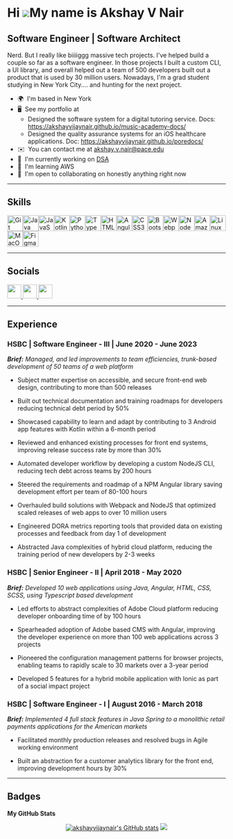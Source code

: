 Hi ![](https://user-images.githubusercontent.com/18350557/176309783-0785949b-9127-417c-8b55-ab5a4333674e.gif)My name is Akshay V Nair
=====================================================================================================================================

Software Engineer | Software Architect
-----------------------------------------------

Nerd. But I really like biiiiggg massive tech projects. I've helped build a couple so far as a software engineer. In those projects I built a custom CLI, a UI library, and overall helped out a team of 500 developers built out a product that is used by 30 million users. Nowadays, I'm a grad student studying in New York City.... and hunting for the next project.

* 🌍  I'm based in New York
* 🖥️  See my portfolio at
     -   Designed the software system for a digital tutoring service. Docs: https://akshayvijaynair.github.io/music-academy-docs/
     -   Designed the quality assurance systems for an iOS healthcare applications. Doc: https://akshayvijaynair.github.io/poredocs/
* ✉️  You can contact me at [akshay.v.nair@pace.edu](mailto:akshay.v.nair@pace.edu)
* 🚀  I'm currently working on [DSA](http://leetcode.com)
* 🧠  I'm learning AWS
* 🤝  I'm open to collaborating on honestly anything right now


-----------------------------------------------
## Skills

<p align="left">
<a href="https://git-scm.com/" target="_blank" rel="noreferrer"><img src="https://raw.githubusercontent.com/danielcranney/readme-generator/main/public/icons/skills/git-colored.svg" width="36" height="36" alt="Git" /></a><a href="https://www.oracle.com/java/" target="_blank" rel="noreferrer"><img src="https://raw.githubusercontent.com/danielcranney/readme-generator/main/public/icons/skills/java-colored.svg" width="36" height="36" alt="Java" /></a><a href="https://developer.mozilla.org/en-US/docs/Web/JavaScript" target="_blank" rel="noreferrer"><img src="https://raw.githubusercontent.com/danielcranney/readme-generator/main/public/icons/skills/javascript-colored.svg" width="36" height="36" alt="JavaScript" /></a><a href="https://kotlinlang.org/" target="_blank" rel="noreferrer"><img src="https://raw.githubusercontent.com/danielcranney/readme-generator/main/public/icons/skills/kotlin-colored.svg" width="36" height="36" alt="Kotlin" /></a><a href="https://www.python.org/" target="_blank" rel="noreferrer"><img src="https://raw.githubusercontent.com/danielcranney/readme-generator/main/public/icons/skills/python-colored.svg" width="36" height="36" alt="Python" /></a><a href="https://www.typescriptlang.org/" target="_blank" rel="noreferrer"><img src="https://raw.githubusercontent.com/danielcranney/readme-generator/main/public/icons/skills/typescript-colored.svg" width="36" height="36" alt="TypeScript" /></a><a href="https://developer.mozilla.org/en-US/docs/Glossary/HTML5" target="_blank" rel="noreferrer"><img src="https://raw.githubusercontent.com/danielcranney/readme-generator/main/public/icons/skills/html5-colored.svg" width="36" height="36" alt="HTML5" /></a><a href="https://angular.io/" target="_blank" rel="noreferrer"><img src="https://raw.githubusercontent.com/danielcranney/readme-generator/main/public/icons/skills/angularjs-colored.svg" width="36" height="36" alt="Angular" /></a><a href="https://www.w3.org/TR/CSS/#css" target="_blank" rel="noreferrer"><img src="https://raw.githubusercontent.com/danielcranney/readme-generator/main/public/icons/skills/css3-colored.svg" width="36" height="36" alt="CSS3" /></a><a href="https://getbootstrap.com/" target="_blank" rel="noreferrer"><img src="https://raw.githubusercontent.com/danielcranney/readme-generator/main/public/icons/skills/bootstrap-colored.svg" width="36" height="36" alt="Bootstrap" /></a><a href="https://webpack.js.org/" target="_blank" rel="noreferrer"><img src="https://raw.githubusercontent.com/danielcranney/readme-generator/main/public/icons/skills/webpack-colored.svg" width="36" height="36" alt="Webpack" /></a><a href="https://nodejs.org/en/" target="_blank" rel="noreferrer"><img src="https://raw.githubusercontent.com/danielcranney/readme-generator/main/public/icons/skills/nodejs-colored.svg" width="36" height="36" alt="NodeJS" /></a><a href="https://aws.amazon.com" target="_blank" rel="noreferrer"><img src="https://raw.githubusercontent.com/danielcranney/readme-generator/main/public/icons/skills/aws-colored.svg" width="36" height="36" alt="Amazon Web Services" /></a><a href="https://www.linux.org" target="_blank" rel="noreferrer"><img src="https://raw.githubusercontent.com/danielcranney/readme-generator/main/public/icons/skills/linux-colored.svg" width="36" height="36" alt="Linux" /></a><a href="https://apple.com" target="_blank" rel="noreferrer"><img src="https://raw.githubusercontent.com/danielcranney/readme-generator/main/public/icons/skills/macos-colored.svg" width="36" height="36" alt="MacOS" /></a><a href="https://www.figma.com/" target="_blank" rel="noreferrer"><img src="https://raw.githubusercontent.com/danielcranney/readme-generator/main/public/icons/skills/figma-colored.svg" width="36" height="36" alt="Figma" /></a>
</p>

-----------------------------------------------

## Socials

<p align="left"> <a href="https://www.github.com/akshayvijaynair" target="_blank" rel="noreferrer"> <picture> <source media="(prefers-color-scheme: dark)" srcset="https://raw.githubusercontent.com/danielcranney/readme-generator/main/public/icons/socials/github-dark.svg" /> <source media="(prefers-color-scheme: light)" srcset="https://raw.githubusercontent.com/danielcranney/readme-generator/main/public/icons/socials/github.svg" /> <img src="https://raw.githubusercontent.com/danielcranney/readme-generator/main/public/icons/socials/github.svg" width="32" height="32" /> </picture> </a> <a href="https://www.linkedin.com/in/akshay-vijay-nair" target="_blank" rel="noreferrer"> <picture> <source media="(prefers-color-scheme: dark)" srcset="https://raw.githubusercontent.com/danielcranney/readme-generator/main/public/icons/socials/linkedin-dark.svg" /> <source media="(prefers-color-scheme: light)" srcset="https://raw.githubusercontent.com/danielcranney/readme-generator/main/public/icons/socials/linkedin.svg" /> <img src="https://raw.githubusercontent.com/danielcranney/readme-generator/main/public/icons/socials/linkedin.svg" width="32" height="32" /> </picture> </a> <a href="https://stackoverflow.com/users/10528237/akshay-nair" target="_blank" rel="noreferrer"> <picture> <source media="(prefers-color-scheme: dark)" srcset="undefined" /> <source media="(prefers-color-scheme: light)" srcset="https://raw.githubusercontent.com/danielcranney/readme-generator/main/public/icons/socials/stackoverflow.svg" /> <img src="https://raw.githubusercontent.com/danielcranney/readme-generator/main/public/icons/socials/stackoverflow.svg" width="32" height="32" /> </picture> </a></p>

-----------------------------------------------
## Experience

### **HSBC | Software Engineer - III | June 2020 - June 2023**

_**Brief:** Managed, and led improvements to team efficiencies, trunk-based development of 50 teams of a web platform_

- Subject matter expertise on accessible, and secure front-end web design, contributing to more than 500 releases

- Built out technical documentation and training roadmaps for developers reducing technical debt period by 50%

- Showcased capability to learn and adapt by contributing to 3 Android app features with Kotlin within a 6-month period

- Reviewed and enhanced existing processes for front end systems, improving release success rate by more than 30%

- Automated developer workflow by developing a custom NodeJS CLI, reducing tech debt across teams by 200 hours

- Steered the requirements and roadmap of a NPM Angular library saving development effort per team of 80-100 hours

- Overhauled build solutions with Webpack and NodeJS that optimized scaled releases of web apps to over 10 million users

- Engineered DORA metrics reporting tools that provided data on existing processes and feedback from day 1 of development

- Abstracted Java complexities of hybrid cloud platform, reducing the training period of new developers by 2-3 weeks

### **HSBC | Senior Engineer - II | April 2018 - May 2020**

_**Brief:** Developed 10 web applications using Java, Angular, HTML, CSS, SCSS, using Typescript based development_

- Led efforts to abstract complexities of Adobe Cloud platform reducing developer onboarding time of by 100 hours

- Spearheaded adoption of Adobe based CMS with Angular, improving the developer experience on more than 100 web applications across 3 projects

- Pioneered the configuration management patterns for browser projects, enabling teams to rapidly scale to 30 markets over a 3-year period

- Developed 5 features for a hybrid mobile application with Ionic as part of a social impact project

### **HSBC | Software Engineer - I | August 2016 - March 2018**

_**Brief:** Implemented 4 full stack features in Java Spring to a monolithic retail payments applications for the American markets_

- Facilitated monthly production releases and resolved bugs in Agile working environment

- Built an abstraction for a customer analytics library for the front end, improving development hours by 30%

-----------------------------------------------
## Badges

<b>My GitHub Stats</b>
<p align="center">
<a href="http://www.github.com/akshayvijaynair"><img src="https://github-readme-stats.vercel.app/api?username=akshayvijaynair&show_icons=true&hide=&count_private=true&title_color=0891b2&text_color=ffffff&icon_color=0891b2&bg_color=1c1917&hide_border=true&show_icons=true" alt="akshayvijaynair's GitHub stats" /></a>
<a href="http://www.github.com/akshayvijaynair"><img src="https://github-readme-streak-stats.herokuapp.com/?user=akshayvijaynair&stroke=ffffff&background=1c1917&ring=0891b2&fire=0891b2&currStreakNum=ffffff&currStreakLabel=0891b2&sideNums=ffffff&sideLabels=ffffff&dates=ffffff&hide_border=true" /></a>
</p>

<!---
akshayvijaynair/akshayvijaynair is a ✨ special ✨ repository because its `README.md` (this file) appears on your GitHub profile.
You can click the Preview link to take a look at your changes.
--->
